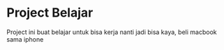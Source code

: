 # Project Belajar

Project ini buat belajar untuk bisa kerja nanti jadi bisa kaya, beli macbook sama iphone